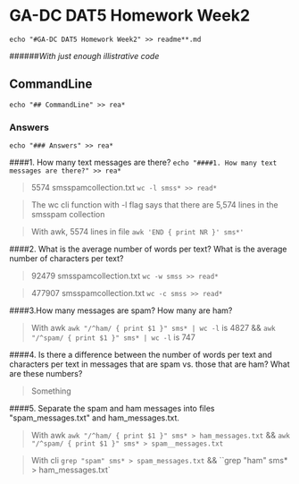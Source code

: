 # GA-DC DAT5 Homework Week2
`echo "#GA-DC DAT5 Homework Week2" >> readme**.md`

######_With just enough illistrative code_

## CommandLine 
`echo "## CommandLine" >> rea*`

### Answers
`echo "### Answers" >> rea*`

####1. How many text messages are there? 
`echo "####1. How many text messages are there?" >> rea*`

> 5574 smsspamcollection.txt `wc -l smss* >> read*`

> The wc cli function with -l flag says that there are 5,574 lines in the smsspam collection

> With awk, 5574 lines in file `awk 'END { print NR }' sms*'`


####2. What is the average number of words per text? What is the average number of characters per text?

>  92479 smsspamcollection.txt `wc -w smss >> read*`

> 477907 smsspamcollection.txt `wc -c smss >> read*`


####3.How many messages are spam? How many are ham?

> With awk `awk "/^ham/ { print $1 }" sms* | wc -l` is 4827 && `awk "/^spam/ { print $1 }" sms* | wc -l` is 747



####4. Is there a difference between the number of words per text and characters per text in messages that are spam vs. those that are ham? What are these numbers?

> Something

####5. Separate the spam and ham messages into files "spam\_messages.txt" and ham\_messages.txt.

> With awk `awk "/^ham/ { print $1 }" sms* > ham_messages.txt` && `awk "/^spam/ { print $1 }" sms* > spam__messages.txt`

> With cli `grep "spam" sms* > spam_messages.txt` && ``grep "ham" sms* > ham_messages.txt`



